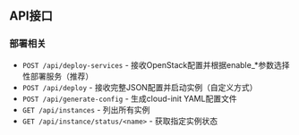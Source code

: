 <!--
 * @Author: Ethan yanghan0911@gmail.com
 * @Date: 2025-08-22 19:48:48
 * @LastEditors: Ethan yanghan0911@gmail.com
 * @LastEditTime: 2025-08-22 19:48:50
 * @FilePath: /Cloud-Init-App-Deployer/API.md
 * @Description: 这是默认设置,请设置`customMade`, 打开koroFileHeader查看配置 进行设置: https://github.com/OBKoro1/koro1FileHeader/wiki/%E9%85%8D%E7%BD%AE
-->
## API接口

### 部署相关
- `POST /api/deploy-services` - 接收OpenStack配置并根据enable_*参数选择性部署服务（推荐）
- `POST /api/deploy` - 接收完整JSON配置并启动实例（自定义方式）
- `POST /api/generate-config` - 生成cloud-init YAML配置文件
- `GET /api/instances` - 列出所有实例
- `GET /api/instance/status/<name>` - 获取指定实例状态